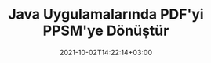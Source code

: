---
############################# Static ############################
layout: "autogen-gist"
date: 2021-10-02T14:22:14+03:00
draft: false
path: "tr/total/java/conversion/pdf-to-ppsm/"
other_out_formats: "DOC DOCX DOCM DOT DOTX DOTM TXT RTF HTML HTM MHTML MHT XLS XLSX XLSM XLSB XLT XLTX XLTM XLAM CSV TSV DIF SXC FODS PPT PPTX PPTM PPS PPSX PPSM POT POTX POTM ODT OTT OTP ODP ODS EMZ WMZ SVG SVGZ XPS TEX DCM WMF EMF BMP PNG GIF JPEG TIFF ICO WEBP JP2 TGA PSB PSD EPUB MD DICOM FODP JPG"
ad_headline: "PDF'yi PPSM'ye Dönüştür | Java"
ad_description: "Java uygulamaları için En Doğru PDF'den PPSM'ye belge Dönüştürme çözümü."

############################# Head ############################
head_title: "Java'da PDF'yi PPSM'ye Dönüştür – PDF Dönüştürme API'si"
head_description: "Java uygulamalarında PDF'yi PPSM'ye dönüştürün. PDF'yi belgelere, resimlere ve 100'den fazla başka dosya formatına dönüştürmek için Java için hızlı ve doğru PDF'den PPSM'ye dönüştürme API'sı."

############################# Header ############################
title: "Java Uygulamalarında PDF'yi PPSM'ye Dönüştür"
description: "Dönüştürülen belge biçiminin görünümünü değiştirmek için esnek belge dönüştürme özelliklerini kullanarak PDF dosyalarını Java uygulamalarında PPSM'ye dönüştürün. Tüm belgeyi bir kerede kolayca dönüştürün veya seçici sayfa numaralarına veya sayfa aralıklarına göre PDF dosyasının belirli sayfalarını seçin ve Word işleme belgeleri, Excel elektronik tabloları, PowerPoint sunumları, Photoshop, e-Kitap gibi çok çeşitli desteklenen belge biçimlerine dönüştürün. web ve resimler."

############################# SubMenu ############################
submenu:
    enable: false

############################# Content ############################
content:
    enable: true
    block:
    - title_left: "Java'da PDF'yi PPSM'ye Dönüştürme"
      content_left: |
          Üç basit adımı kullanarak Java'da PDF dosyalarını PPSM dosya dönüştürme işlemi gerçekleştirin. Aşağıdaki kod örneğini kullanarak – dönüştürülen belgeyi olduğu gibi görüntüleyin veya herhangi bir harici yazılım yüklemeden HTML dosyası olarak görüntülemek için daha fazla işleyin.

          -   Yeni bir **Converter** sınıfı örneği oluşturun ve PDF dosyasını yükleyin
          -   PPSM dosya türü için **ConvertOptions**'ı ayarlayın
          -   PPSM'ye dönüştürmek için **Converter** sınıfı örneğinin **Convert** yöntemini çağırın
          -   HTML görüntüleyici için seçenekleri ayarlayın
          -   Dönüştürülen PPSM'yi HTML olarak görüntülemek için **Görüntüleyici** nesnesi oluşturun
          
      title_right: "İndirmeler ve Kurulum Talimatları"
      content_right: |
          100'den fazla belge ve PDF, Microsoft Word, Excel, PowerPoint, Project, Visio, Outlook, HTML ve diyagramlar gibi görüntü dosyası biçimleri arasında dönüştürme yapmak için `GroupDocs.Conversion` ve `GroupDocs.Viewer` ad alanlarına ihtiyacınız var. Conholdate.Total tarafından sunulan diğer [Office belgeleri için Java API'lerini](https://products.conholdate.com/total/java/) keşfedin.
          
          İlgili derleme dosyalarını [indirilenler](https://downloads.conholdate.com/total/java) adresinden alın veya tüm paketi [Maven](https://repository.conholdate.com/webapp/#/artifacts/browse/tree/General/repo) adresinden alın/) doğrudan çalışma alanınıza `Java için Conholdate.Total` eklemek için.
          
      gisthash: "1b2b5b5a97415ef538ac358347f27174"
      gistfile: "pdf-to-word-conversion-in-java-and-html-viewer.java"

    - title_left: "Java'da PDF'yi Word Belgelerine Dönüştür"
      content_left: |
          Conholdate.Total API'leri ile Java tabanlı uygulamalarda PDF'den Word belgesine dönüştürmek daha kolay hale geliyor. PDF dosyası mükemmel bir şekilde bir Word (DOCX) dosyasına dönüşür ve çıktı dosyasının düzenini ihtiyaçlarınıza göre özelleştirmek için ek bir dizi belge biçimlendirme özelliğini destekler. Dönüştürülen Word belgesinden metin, tablo, resim ve liste gibi içerikleri kolayca düzenleyebilirsiniz.

          -   Yeni bir **Converter** sınıfı örneği oluşturun ve **PDF**'yi giriş dosyası olarak yükleyin
          -   Dönüştürme seçeneği olarak **WordProcessingConvertOptions** örneğini oluşturun
          -   **DOCX**'e dönüştürmek için **Converter** sınıfı örneğinin **Convert** yöntemini çağırın
          
      title_right: "Kaynak Belge Bilgi Çıkarımı"
      content_right: |
          Belge bilgilerini çıkarma özelliği, yalnızca kaynak belge dosyası hakkında temel bilgilerin alınmasını sağlamakla kalmaz, aynı zamanda bir Microsoft Project dosyasının proje başlangıç ​​ve bitiş tarihleri, bir PDF belgesindeki herhangi bir yazdırma kısıtlaması gibi bazı değerli dosya formatına özgü bilgilerin çıkarılmasını da destekler. Outlook veri dosyasında vb. bulunan klasörlerin listesi.

          NetBeans, IntelliJ IDEA ve Eclipse gibi geliştirme ortamlarını kullanırken Windows, Linux veya macOS gibi farklı işletim sistemlerinde popüler belge dosya biçimlerini dönüştürün.
          
      gisthash: "1b2b5b5a97415ef538ac358347f27174"
      gistfile: "pdf-to-word-conversion.java"

    - title_left: "Java'da PDF'yi Excel'e Dönüştür"
      content_left: |
          Birkaç satır Java kodu kullanarak PDF'yi Excel elektronik tablolarına dönüştürün. Bir PDF dosyasının içeriği, istediğiniz gibi kolayca düzenlenebilen bir Excel çalışma sayfasının satırlarına ve sütunlarına dönüştürülür. Bir PDF dosyası bu elektronik tablo biçimlerine (XLS, XLSX, XLSM, XLSB, XLTX, XLT), OpenDocument (ODS, OTS) ve Apple iWork Numbers'a dönüştürülebilir.

          -   Yeni bir **Converter** sınıfı örneği oluşturun ve **PDF**'yi giriş dosyası olarak yükleyin
          -   Dönüştürme seçeneği olarak **SpreadsheetConvertOptions** örneğini oluşturun
          -   **XLSX**'e dönüştürmek için **Converter** sınıfı örneğinin **Convert** yöntemini çağırın
        
      title_right: "Dönüştürülen Belge Sonuçlarını Önbelleğe Alma"
      content_right: |
          Bazı durumlarda dönüştürülen belge boyutu daha büyüktür ve dönüştürülmesi zaman alır. Belge dönüştürme kitaplığı, bu tür durumları verimli bir şekilde yönetmek ve tekrarlayan dönüştürme sürecini hızlandırmak için önbelleğe alma özelliği sunar. Uzantı noktasını kullanarak özel önbellek uygulamasıyla çalışmak için ICache arabirimini etkinleştirin ve tercih ettiğiniz gibi önbellek dönüştürmeyi kontrol edin.

          Dönüştürme sonucu varsayılan olarak yerel sürücüye kaydedilir, ancak Amazon S3, Dropbox, Google Drive, Windows Azure, Reddis veya başka herhangi bir uygun arabirim uygulanarak her tür önbellek depolaması desteklenebilir.
          
      gisthash: "1b2b5b5a97415ef538ac358347f27174"
      gistfile: "pdf-to-excel-conversion.java"

    - title_left: "Java'da PDF'yi PowerPoint'e Dönüştür"
      content_left: |
          Conholdate.Total for Java API'leri ile PDF'yi PowerPoint (PPT, PPTX) slaytlarına dönüştürmek daha hızlıdır. Dönüştürüldükten sonra, PowerPoint sunumlarını ve slaytları Microsoft PowerPoint'te kolayca düzenleyebilirsiniz.

          -   Yeni bir **Converter** sınıfı örneği oluşturun ve **PDF**'yi giriş dosyası olarak yükleyin
          -   Dönüştürme seçeneği olarak **PresentationConvertOptions** örneğini oluşturun
          -   **PPTX**'e dönüştürmek için **Converter** sınıfı örneğinin **Convert** yöntemini çağırın
          
      title_right: "Uzakta Bulunan Belgeleri Yükleyin ve Dönüştürün"
      content_right: |
          Java için Conholdate.Total'ı kullanma – geliştiriciler, Amazon S3, Microsoft Azure Blob, FTP, yerel disk, akış veya basit bir URL gibi çeşitli uzak konumlardan ve bulut belge depolama kaynaklarından belgeleri yükleyebilir ve dönüştürebilir. Sadece uzaktan bulunan belge akışını elde etmek için yöntemi belirtmeniz ve ardından bunu bir kurucu olarak Converter sınıfına aktarmanız yeterlidir.
          
          [Java PDF dönüştürme kitaplığı](https://products.groupdocs.com/conversion/java/) ayrıca Java tabanlı uygulamalarınızda bir parola ile korunan belgelerin yüklenmesini ve dönüştürülmesini de destekler.
          
      gisthash: "1b2b5b5a97415ef538ac358347f27174"
      gistfile: "pdf-to-powerpoint-conversion.java"

    - title_left: "Java'da PDF'yi Görüntülere Dönüştür"
      content_left: |
          PDF'yi JPG, PNG, GIF, BMP, TIFF ve diğerleri gibi görüntü biçimlerine kesin görüntü kalitesi ve çözünürlüğü ile dönüştürün. Tüm PDF dosyasını dönüştürün veya resimlere dönüştürmek için seçilen bazı sayfalardan birini seçin.

          -   Yeni bir **Converter** sınıfı örneği oluşturun ve **PDF**'yi giriş dosyası olarak yükleyin
          -   Dönüştürülen belge sayfasını akışa kaydetmek için **SavePageStream** temsilcisini bildirin
          -   **ImageConvertOptions** nesnesini ona ileterek **JPG**'yi istenen çıktı formatı olarak belirtin
          -   **JPG**'e dönüştürmek için **Converter** sınıfı örneğinin **Convert** yöntemini çağırın
          
      title_right: "Belgelere Metin veya Görüntü Filigranları Ekleme"
      content_right: |
          Belgeleri tam olarak orijinal dosya gibi doğru bir şekilde dönüştürün ve dönüştürülen belge sayfalarına metin veya görüntü filigranları uygulayın. Yazı tipini, rengi, genişliği, yüksekliği, döndürme açısını, şeffaflığı yönetmek ve filigranı belge sayfalarının arka planına yerleştirmek için bir dizi filigran seçeneği kullanarak filigranları akıllıca damgalayın.
          
          Kaynak belge biçiminin otomatik olarak algılanması, kaynak dosyanın bayt akışı biçiminde sunulduğu bazı durumlarda dosya uzantısının kendisini almak için başka bir yararlı özelliktir. Geliştiriciler, bir belgeyi başka bir dosya biçimine dönüştürürken, Converter nesnesinin **GetPossibleConversions** yöntemini çağırarak desteklenen tüm dönüştürme biçimlerinin tam listesini de alabilir.
          
      gisthash: "1b2b5b5a97415ef538ac358347f27174"
      gistfile: "pdf-to-image-conversion.java"

############################# About Formats ############################
about_formats:
    enable: false
############################# More Formats ############################
more_formats:
    enable: true
    auto: false
    other_out_formats: DOC DOCX DOCM DOT DOTX DOTM TXT RTF HTML HTM MHTML MHT XLS XLSX XLSM XLSB XLT XLTX XLTM XLAM CSV TSV DIF SXC FODS PPT PPTX PPTM PPS PPSX PPSM POT POTX POTM ODT OTT OTP ODP ODS EMZ WMZ SVG SVGZ XPS TEX DCM WMF EMF BMP PNG GIF JPEG TIFF ICO WEBP JP2 TGA PSB PSD EPUB MD DICOM FODP JPG
############################# Back to top ###############################
back_to_top:
  enable: true
---